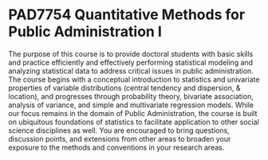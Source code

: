 # PAD7754 Quantitative Methods for Public Administration I

The purpose of this course is to provide doctoral students with basic skills and practice efficiently and effectively performing statistical modeling and analyzing statistical data to address critical issues in public administration. The course begins with a conceptual introduction to statistics and univariate properties of variable distributions (central tendency and dispersion, & location), and progresses through probability theory, bivariate association, analysis of variance, and simple and multivariate regression models.
While our focus remains in the domain of Public Administration, the course is built on ubiquitous foundations of statistics to facilitate application to other social science disciplines as well. You are encouraged to bring questions, discussion points, and extensions from other areas to broaden your exposure to the methods and conventions in your research areas.


